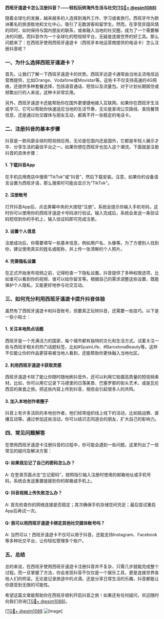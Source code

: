 **西班牙遠遊卡怎么注册抖音？——轻松玩转海外生活与社交[[TG💪+ @esim1088](https://t.me/s/esim1088)]**

随着全球化的发展，越来越多的人选择到海外工作、学习或者旅行。西班牙作为欧洲著名的旅游胜地和文化中心，吸引了无数游客和留学生。然而，在享受异国风情的同时，如何保持与国内朋友的联系，或者融入当地的社交圈，成为了一个需要解决的问题。而抖音作为一个全球化的短视频平台，无疑是连接世界的好工具。那么问题来了：在西班牙使用西班牙遠遊卡（西班牙本地运营商提供的电话卡）怎么注册抖音呢？

### **一、为什么选择西班牙遠遊卡？**

首先，让我们了解一下西班牙遠遊卡的优势。西班牙远遊卡通常由当地主流电信运营商提供，比如Orange、Vodafone或Movistar等。这些卡不仅支持高速的4G网络，还提供多种套餐选择，包括语音通话、短信以及流量包。对于计划长期居住或频繁出行的人来说，这种卡非常实用。

另外，西班牙遠遊卡还能帮助你在国外更便捷地接入互联网。如果你在西班牙生活或学习，它可以帮助你快速适应当地的生活节奏，无论是查询公交路线、查找餐馆信息，还是通过社交媒体与朋友互动，都离不开一张稳定的电话卡。

### **二、注册抖音的基本步骤**

抖音是一款风靡全球的短视频应用，无论是在国内还是国外，它都是年轻人展示才华、分享生活的最佳平台之一。如果你想在西班牙也加入这个潮流，下面就是注册抖音的具体步骤：

#### **1. 下载抖音App**
在手机应用商店中搜索“TikTok”或“抖音”，然后下载安装。注意，如果你的设备语言设置为西班牙语，那么搜索时可能会显示为“TikTok”。

#### **2. 注册账号**
打开抖音App后，点击屏幕中央的大按钮“注册”。系统会提示你输入手机号码，这时你可以使用你的西班牙遠遊卡号码进行验证。输入完成后，系统会发送一条验证码短信到你的手机上，输入验证码即可完成注册。

#### **3. 设置个人信息**
注册成功后，你需要填写一些基本信息，例如用户名、头像等。为了方便别人找到你，建议使用真实的姓名或昵称，并上传一张清晰的个人照片。

#### **4. 完善隐私设置**
在正式开始发布视频之前，记得检查一下隐私设置。抖音提供了多种权限选项，比如谁可以看到你的视频、谁可以给你留言等。根据自己的需求调整这些设置，既能保护个人隐私，又能更好地参与社交互动。

### **三、如何充分利用西班牙遠遊卡提升抖音体验**

虽然有了西班牙遠遊卡和抖音账号，但要真正玩转抖音，还需要一些技巧。以下是一些小贴士：

#### **1. 关注本地热点话题**
西班牙是一个充满活力的国家，每个城市都有独特的文化和生活方式。试着关注一些与西班牙相关的热门话题标签，比如#SpainLife、#BarcelonaBeauty等。这样不仅能让你的作品更容易被当地人看到，还能帮助你更快融入当地社区。

#### **2. 利用西班牙遠遊卡获取灵感**
西班牙遠遊卡除了能让你随时随地刷抖音外，还可以利用它拍摄高质量的短视频素材。比如，你可以用它记录下马德里的日落美景、巴塞罗那的街头艺术，或是瓦伦西亚的美食之旅。把这些内容上传到抖音，相信会引起很多人的共鸣。

#### **3. 加入本地创作者圈子**
抖音上有许多活跃的本地创作者，他们经常组织线上线下的活动，比如挑战赛、直播互动等。通过参加这些活动，你可以结识志同道合的朋友，扩大自己的影响力。

### **四、常见问题解答**

在使用西班牙遠遊卡注册抖音的过程中，你可能会遇到一些问题。这里列出了一些常见的疑问及解决方案：

#### **Q: 如果我忘记了自己的密码怎么办？**
A: 在登录页面点击“忘记密码”，按照指引输入注册时使用的邮箱地址或手机号码，系统会发送重置链接到你的邮箱或手机上。

#### **Q: 抖音视频上传失败怎么办？**
A: 首先检查你的网络连接是否稳定；其次确保手机存储空间充足；最后尝试重启App后再试一次。

#### **Q: 我可以用西班牙遠遊卡绑定其他社交媒体账号吗？**
A: 当然可以！西班牙遠遊卡不仅可以用于抖音，还能支持Instagram、Facebook等多种社交平台，让你轻松管理多个账户。

### **五、总结**

总的来说，在西班牙使用西班牙遠遊卡注册抖音并不复杂，只需几步就能完成整个过程。而一旦掌握了方法，你会发现抖音不仅仅是一个娱乐工具，更是连接世界各地人们的桥梁。无论是记录旅途中的点滴，还是分享日常生活的乐趣，抖音都能让你感受到无限的可能性。

希望这篇文章能帮助你在西班牙顺利开启抖音之旅！如果还有任何疑问，欢迎随时向我们咨询[[TG💪+ @esim1088](https://t.me/s/esim1088)]。

[[TG💪+ @esim1088](https://t.me/s/esim1088) ![Image](https://i.postimg.cc/4NQfJmqS/Snipaste-2025-05-13-00-14-12.png)]
